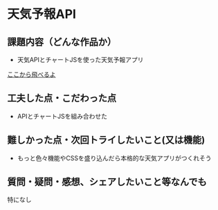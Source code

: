 # 天気予報API


## 課題内容（どんな作品か）
- 天気APIとチャートJSを使った天気予報アプリ


[ここから飛べるよ](https://thewa1818.github.io/tenkiAPI/)

## 工夫した点・こだわった点
- APIとチャートJSを組み合わせた
 
## 難しかった点・次回トライしたいこと(又は機能)
- もっと色々機能やCSSを盛り込んだら本格的な天気アプリがつくれそう

## 質問・疑問・感想、シェアしたいこと等なんでも
特になし
